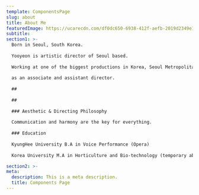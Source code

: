 ```yaml
---
template: ComponentsPage
slug: about
title: About Me
featuredImage: https://ucarecdn.com/df0dc650-6938-412f-aefb-2019d2349e13/
subtitle:
section1: >-
  Born in Seoul, South Korea.
     
  Yooyeon is artistic director of Seoul based. 
    
  Working at one of the biggest productions in Korea, Seoul Metropolitan Opera,
       
  as an associate and assistant director.
  
  ##  
  
  ##  
  
  ### Aesthetic & Directing Philosophy
  
  Communication and harmony are the key for everything.
  
  ### Education
  
  KyungHee University B.A in Voice Performance (Opera)  
  
  Korea University M.A in Horticulture and Bio-technology (temporary absence from school)

section2: >-
meta:
  description: This is a meta description.
  title: Components Page
---
```

